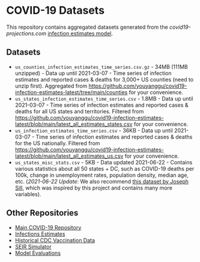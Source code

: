 # COVID-19 Datasets

This repository contains aggregated datasets generated from the *covid19-projections.com* [infection estimates model](https://covid19-projections.com/about/#infection-estimates-model).

## Datasets

* `us_counties_infection_estimates_time_series.csv.gz` - 34MB (111MB unzipped) - Data up until 2021-03-07 - Time series of infection estimates and reported cases & deaths for 3,000+ US counties (need to unzip first). Aggregated from https://github.com/youyanggu/covid19-infection-estimates-latest/tree/main/counties for your convenience.
* `us_states_infection_estimates_time_series.csv` - 1.8MB - Data up until 2021-03-07 - Time series of infection estimates and reported cases & deaths for all US states and territories. Filtered from https://github.com/youyanggu/covid19-infection-estimates-latest/blob/main/latest_all_estimates_states.csv for your convenience.
* `us_infection_estimates_time_series.csv` - 36KB - Data up until 2021-03-07 - Time series of infection estimates and reported cases & deaths for the US nationally. Filtered from https://github.com/youyanggu/covid19-infection-estimates-latest/blob/main/latest_all_estimates_us.csv for your convenience.
* `us_states_misc_stats.csv` - 5KB - Data updated 2021-06-22 - Contains various statistics about all 50 states + DC, such as COVID-19 deaths per 100k, change in unemployment rates, population density, median age, etc. (*2021-06-22 Update*: We also recommend [this dataset by Joseph Sill](https://github.com/jsill/usstatecovidanalysis/blob/main/us_states_covid_death_potential_covariates.csv), which was inspired by this project and contains many more variables).

## Other Repositories

- [Main COVID-19 Repository](https://github.com/youyanggu/covid19_projections)
- [Infections Estimates](https://github.com/youyanggu/covid19-infection-estimates-latest)
- [Historical CDC Vaccination Data](https://github.com/youyanggu/covid19-cdc-vaccination-data)
- [SEIR Simulator](https://github.com/youyanggu/yyg-seir-simulator)
- [Model Evaluations](https://github.com/youyanggu/covid19-forecast-hub-evaluation)
